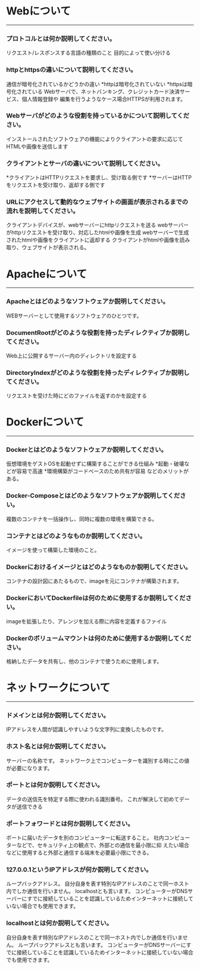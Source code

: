 # Webについて
---
### プロトコルとは何か説明してください。
リクエスト/レスポンスする言語の種類のこと
目的によって使い分ける

### httpとhttpsの違いについて説明してください。
通信が暗号化されているかどうかの違い
*httpは暗号化されていない
*httpsは暗号化されている
Webサーバで、ネットバンキング、クレジットカード決済サービス、個人情報登録や
編集を行うようなケース場合HTTPSが利用されます。

### Webサーバがどのような役割を持っているかについて説明してください。
インストールされたソフトウェアの機能によりクライアントの要求に応じて
HTMLや画像を送信します


### クライアントとサーバの違いについて説明してください。
*クライアントはHTTPリクエストを要求し、受け取る側です
*サーバーはHTTPをリクエストを受け取り、返却する側です



### URLにアクセスして動的なウェブサイトの画面が表示されるまでの流れを説明してください。
クライアントデバイスが、webサーバーにhttpリクエストを送る
webサーバーがhttpリクエストを受け取り、対応したhtmlや画像を生成
webサーバーで生成されたhtmlや画像をクライアントに返却する
クライアントがhtmlや画像を読み取り、ウェブサイトが表示される。


# Apacheについて
---
### Apacheとはどのようなソフトウェアか説明してください。
WEBサーバーとして使用するソフトウェアのひとつです。

### DocumentRootがどのような役割を持ったディレクティブか説明してください。
Web上に公開するサーバー内のディレクトリを設定する

### DirectoryIndexがどのような役割を持ったディレクティブか説明してください。
リクエストを受けた時にどのファイルを返すのかを設定する



# Dockerについて
---
### Dockerとはどのようなソフトウェアか説明してください。
仮想環境をゲストOSを起動せずに構築することができる仕組み
*起動・破壊などが容易で高速
*環境構築がコードベースのため共有が容易
などのメリットがある。


### Docker-Composeとはどのようなソフトウェアか説明してください。
複数のコンテナを一括操作し、同時に複数の環境を構築できる。


### コンテナとはどのようなものか説明してください。
イメージを使って構築した環境のこと。


### Dockerにおけるイメージとはどのようなものか説明してください。
コンテナの設計図にあたるもので、imageを元にコンテナが構築されます。


### DockerにおいてDockerfileは何のために使用するか説明してください。
imageを拡張したり、アレンジを加える際に内容を定義するファイル


### Dockerのボリュームマウントは何のために使用するか説明してください。
格納したデータを共有し、他のコンテナで使うために使用します。


# ネットワークについて
---
### ドメインとは何か説明してください。
IPアドレスを人間が認識しやすいような文字列に変換したものです。

### ホスト名とは何か説明してください。
サーバーの名称です。
ネットワーク上でコンピューターを識別する時にこの値が必要になります。

### ポートとは何か説明してください。
データの送信先を特定する際に使われる識別番号。
これが解決して初めてデータが送信できる

### ポートフォワードとは何か説明してください。
ポートに届いたデータを別のコンピューターに転送すること。
社内コンピューターなどで、セキュリティ上の観点で、外部との通信を最小限に抑
えたい場合などに使用すると外部と通信する端末を必要最小限にできる。


### 127.0.0.1というIPアドレスが何か説明してください。
ループバックアドレス。
自分自身を表す特別なIPアドレスのことで同一ホスト内でしか通信を行いません。
localhostとも言います。
コンピューターがDNSサーバーにすでに接続していることを認識しているためインターネットに接続していない場合でも使用できます。

### localhostとは何か説明してください。
自分自身を表す特別なIPアドレスのことで同一ホスト内でしか通信を行いません。
ループバックアドレスとも言います。
コンピューターがDNSサーバーにすでに接続していることを認識しているためインターネットに接続していない場合でも使用できます。

